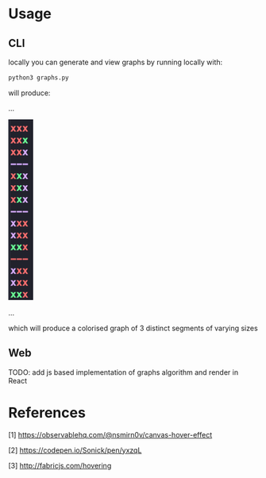 
# Usage

## CLI

locally you can generate and view graphs by running locally with:

```bash
python3 graphs.py
```

will produce:

...

![output](./assets/output.png)

...

which will produce a colorised graph of 3 distinct segments of varying sizes

## Web

TODO: add js based implementation of graphs algorithm and render in React

# References

[1] https://observablehq.com/@nsmirn0v/canvas-hover-effect

[2] https://codepen.io/Sonick/pen/yxzqL

[3] http://fabricjs.com/hovering